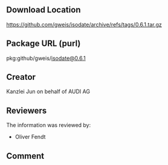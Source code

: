 ﻿## Download Location

https://github.com/gweis/isodate/archive/refs/tags/0.6.1.tar.gz

## Package URL (purl)

pkg:github/gweis/isodate@0.6.1

## Creator

Kanzlei Jun on behalf of AUDI AG

## Reviewers

The information was reviewed by:

* Oliver Fendt


## Comment

